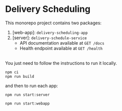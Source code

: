 # Delivery Scheduling

This monorepo project contains two packages:
 
1. [web-app]: <code>delivery-scheduling-app</code>
2. [server]: <code>delivery-schedule-service</code>
   - API documentation available at  `GET /docs`
   - Health endpoint available at  `GET /health`

<br/>
You just need to follow the instructions to run it locally.
<br/>


```
npm ci
npm run build
```

and then to run each app:

```
npm run start:server
```
```
npm run start:webapp
```